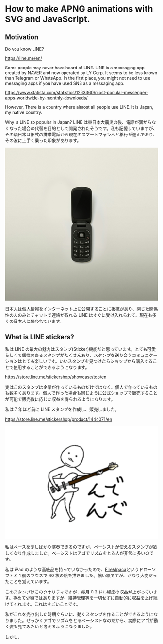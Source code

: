 # How to make APNG animations with SVG and JavaScript.

## Motivation

Do you know LINE?

https://line.me/en/

Some people may never have heard of LINE. LINE is a messaging app created by NAVER and now operated by LY Corp. It seems to be less known than Telegram or WhatsApp. In the first place, you might not need to use messaging apps if you have used SNS as a messaging app.

https://www.statista.com/statistics/1263360/most-popular-messenger-apps-worldwide-by-monthly-downloads/

However, There is a country where almost all people use LINE. It is Japan, my native country.

Why is LINE so popular in Japan? LINE は東日本大震災の後、電話が繋がらなくなった場合の代替を目的として開発されたそうです。私も記憶していますが、その頃日本は旧式の携帯電話から現在のスマートフォンへと移行が進んでおり、その波に上手く乗った印象があります。

![old type cell phone](alexander-andrews-SqUrvIt4B68-unsplash.jpg)

日本人は個人情報をインターネット上に公開することに抵抗があり、閉じた関係性の人のみとチャットで連絡が取れる LINE はすぐに受け入れられて、現在も多くの日本人に使われています。

## What is LINE stickers?

私は LINE の最大の魅力はスタンプ(Sticker)機能だと思っています。とても可愛らしくて個性のあるスタンプがたくさんあり、スタンプを送り合うコミュニケーションはとても楽しいです。いいスタンプを見つけたらショップから購入することで使用することができるようになります。

https://store.line.me/stickershop/showcase/top/en

実はこのスタンプは企業が作っているものだけではなく、個人で作っているものも数多くあります。個人で作った場合も同じように公式ショップで販売することが可能で販売数に応じた収益を得られるようになります。

私は 7 年ほど前に LINE スタンプを作成し、販売しました。

https://store.line.me/stickershop/product/1444071/en

![bassist sticker](bass.png)

私はベースを少しばかり演奏できるのですが、ベーシストが使えるスタンプが欲しくなり作成しました。ベーシストはアゴでリズムをとる人が非常に多いのです。

私は iPad のような高級品を持っていなかったので、[FireAlpaca](https://firealpaca.com/en)というドローソフトと 1 個のマウスで 40 枚の絵を描きました。拙い絵ですが、かなり大変だったことを覚えています。

このスタンプはこのクオリティですが、毎月 0.2 ドル程度の収益が上がっています。極めて少額ではありますが、維持管理等を一切せずに自動的に収益を上げ続けてくれます。これはすごいことです。

私がこれを売り出した時期ぐらいに、動くスタンプを作ることができるようになりました。せっかくアゴでリズムをとるベーシストなのだから、実際にアゴが動く姿も見てみたいと考えるようになりました。

しかし、
